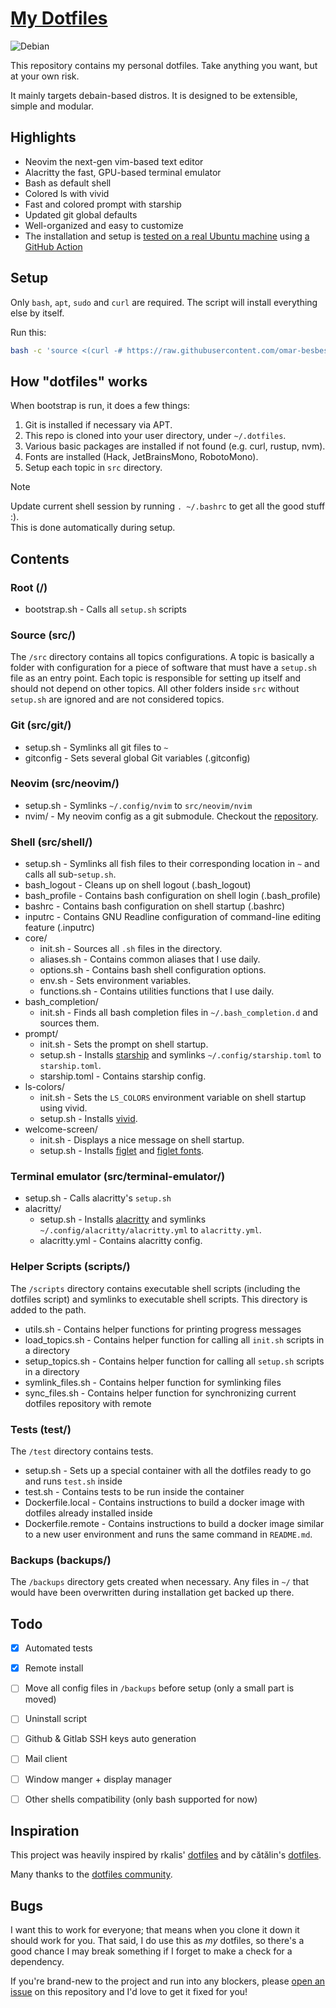 [My Dotfiles](repo)
===================

![Debian](https://img.shields.io/badge/Debian-D70A53?style=for-the-badge&logo=debian&logoColor=white)

This repository contains my personal dotfiles. Take anything you want, but at your own risk.

It mainly targets debain-based distros. It is designed to be extensible, simple and modular.


## Highlights


- Neovim the next-gen vim-based text editor
- Alacritty the fast, GPU-based terminal emulator
- Bash as default shell
- Colored ls with vivid
- Fast and colored prompt with starship
- Updated git global defaults
- Well-organized and easy to customize
- The installation and setup is
  [tested on a real Ubuntu machine](https://github.com/omar-besbes/.dotfiles/actions)
  using [a GitHub Action](./.github/workflows/test.yml)


## Setup


Only `bash`, `apt`, `sudo` and `curl` are required. The script will install everything else by itself.

Run this:
```sh
bash -c 'source <(curl -# https://raw.githubusercontent.com/omar-besbes/.dotfiles/main/bootstrap.sh)' && . ~/.bashrc
```


## How "dotfiles" works

When bootstrap is run, it does a few things:

1. Git is installed if necessary via APT.
2. This repo is cloned into your user directory, under `~/.dotfiles`.
3. Various basic packages are installed if not found (e.g. curl, rustup, nvm).
4. Fonts are installed (Hack, JetBrainsMono, RobotoMono).
5. Setup each topic in `src` directory.

> [!NOTE]
> Update current shell session by running `. ~/.bashrc` to get all the good stuff :). <br>
> This is done automatically during setup.


## Contents

### Root (/)
* bootstrap.sh - Calls all `setup.sh` scripts

### Source (src/)
The `/src` directory contains all topics configurations.
A topic is basically a folder with configuration for a piece of software that must have a `setup.sh` file as an entry point.
Each topic is responsible for setting up itself and should not depend on other topics.
All other folders inside `src` without `setup.sh` are ignored and are not considered topics.

### Git (src/git/)
* setup.sh - Symlinks all git files to `~`
* gitconfig - Sets several global Git variables (.gitconfig)

### Neovim (src/neovim/)
* setup.sh - Symlinks `~/.config/nvim` to `src/neovim/nvim`
* nvim/ - My neovim config as a git submodule. Checkout the
  [repository](https://github.com/omar-besbes/nvim-config).

### Shell (src/shell/)
* setup.sh - Symlinks all fish files to their corresponding location in `~` and calls all sub-`setup.sh`.
* bash_logout - Cleans up on shell logout (.bash_logout)
* bash_profile - Contains bash configuration on shell login (.bash_profile)
* bashrc - Contains bash configuration on shell startup (.bashrc) 
* inputrc - Contains GNU Readline configuration of command-line editing feature (.inputrc)
* core/
  * init.sh - Sources all `.sh` files in the directory.
  * aliases.sh - Contains common aliases that I use daily.
  * options.sh - Contains bash shell configuration options.
  * env.sh - Sets environment variables.
  * functions.sh - Contains utilities functions that I use daily.
* bash_completion/
  * init.sh - Finds all bash completion files in `~/.bash_completion.d` and sources them.
* prompt/
  * init.sh - Sets the prompt on shell startup.
  * setup.sh - Installs [starship](https://starship.rs) and symlinks `~/.config/starship.toml` to `starship.toml`.
  * starship.toml - Contains starship config.
* ls-colors/
  * init.sh - Sets the `LS_COLORS` environment variable on shell startup using vivid.
  * setup.sh - Installs [vivid](https://github.com/sharkdp/vivid).
* welcome-screen/
  * init.sh - Displays a nice message on shell startup.
  * setup.sh - Installs [figlet](https://github.com/cmatsuoka/figlet) and [figlet fonts](https://github.com/xero/figlet-fonts).

### Terminal emulator (src/terminal-emulator/)
* setup.sh - Calls alacritty's `setup.sh`
* alacritty/
  * setup.sh - Installs [alacritty](https://alacritty.org) and symlinks `~/.config/alacritty/alacritty.yml` to `alacritty.yml`.  
  * alacritty.yml - Contains alacritty config.

### Helper Scripts (scripts/)
The `/scripts` directory contains executable shell scripts (including the dotfiles script) and symlinks to executable shell scripts.
This directory is added to the path.
* utils.sh - Contains helper functions for printing progress messages
* load_topics.sh - Contains helper function for calling all `init.sh` scripts in a directory 
* setup_topics.sh - Contains helper function for calling all `setup.sh` scripts in a directory
* symlink_files.sh - Contains helper function for symlinking files
* sync_files.sh - Contains helper function for synchronizing current dotfiles repository with remote

### Tests (test/)
The `/test` directory contains tests.
* setup.sh - Sets up a special container with all the dotfiles ready to go and runs `test.sh` inside
* test.sh - Contains tests to be run inside the container 
* Dockerfile.local - Contains instructions to build a docker image with dotfiles already installed inside
* Dockerfile.remote - Contains instructions to build a docker image similar to a new user environment and runs the same command in `README.md`.

### Backups (backups/)
The `/backups` directory gets created when necessary. Any files in `~/` that would have been overwritten during installation get backed up there.


## Todo


- [x] Automated tests
- [x] Remote install
- [ ] Move all config files in `/backups` before setup (only a small part is moved)
- [ ] Uninstall script
- [ ] Github & Gitlab SSH keys auto generation
- [ ] Mail client
- [ ] Window manger + display manager
- [ ] Other shells compatibility (only bash supported for now)


## Inspiration


This project was heavily inspired by rkalis' [dotfiles](https://github.com/rkalis/dotfiles) 
and by cătălin's [dotfiles](https://github.com/alrra/dotfiles).

Many thanks to the [dotfiles community](https://dotfiles.github.io/).


## Bugs


I want this to work for everyone; that means when you clone it down it should
work for you. 
That said, I do use this as _my_ dotfiles, so there's a good chance I may break
something if I forget to make a check for a dependency.

If you're brand-new to the project and run into any blockers, please
[open an issue](https://github.com/omar-besbes/.dotfiles/issues) on this repository
and I'd love to get it fixed for you!
